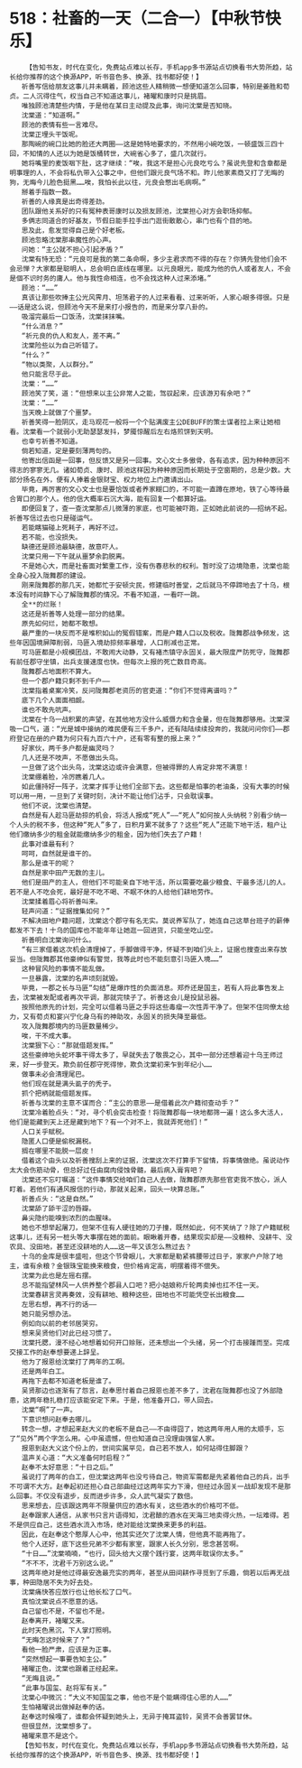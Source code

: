 # 518：社畜的一天（二合一）【中秋节快乐】
        【告知书友，时代在变化，免费站点难以长存，手机app多书源站点切换看书大势所趋，站长给你推荐的这个换源APP，听书音色多、换源、找书都好使！】
       祈善写信给朋友这事儿并未瞒着，顾池这些人精稍微一想便知道怎么回事，特别是姜胜和荀贞。二人沉得住气，权当自己不知道这事儿，褚曜和康时只是挑眉。
       唯独顾池清楚些内情，于是他在某日主动提及此事，询问沈棠是否知晓。
       沈棠道：“知道啊。”
       顾池的表情有些一言难尽。
       沈棠正埋头干饭呢。
       那陶碗的碗口比她的脸还大两圈——这是她特地要求的，不然用小碗吃饭，一顿盛饭三四十回，不知情的人还以为她是饭桶转世，大碗省心多了，盛几次就行。
       她将嘴里的麦饭咽下肚，这才继续：“唉，我这不是担心元良吃亏么？虽说先登和含章都是明事理的人，不会将私仇带入公事之中，但他们跟元良气场不和。昨儿他家素商又打了无晦的狗，无晦今儿脸色挺黑……唉，我怕长此以往，元良会憋出毛病啊。”
       掰着手指数一数。
       祈善的人缘真是出奇得差劲。
       团队跟他关系好的只有冤种表哥康时以及损友顾池，沈棠担心对方会职场抑郁。
       多俩志同道合的好基友，节假日能手拉手出门逛街散散心，串门也有个目的地。
       思及此，愈发觉得自己是个好老板。
       顾池忽略沈棠那串魔性的心声。
       问她：“主公就不担心引起矛盾？”
       沈棠有恃无恐：“元良可是我的第二条命啊，多少主君求而不得的存在？你猜先登他们会不会忌惮？大家都是聪明人，总会明白底线在哪里。以元良眼光，能成为他的仇人或者友人，不会是個不识时务的庸人。他与我性命相连，也不会找这种人过来添堵。”
       顾池：“……”
       真该让那些吹捧主公光风霁月、坦荡君子的人过来看看、过来听听，人家心眼多得很。只是——话是这么说，但顾池今天不是来打小报告的，而是来分享八卦的。
       吸溜完最后一口饭汤，沈棠抹抹嘴。
       “什么消息？”
       “祈元良的仇人和友人，差不离。”
       沈棠险些以为自己听错了。
       “什么？”
       “物以类聚，人以群分。”
       他只能言尽于此。
       沈棠：“……”
       顾池笑了笑，道：“但想来以主公非常人之能，驾驭起来，应该游刃有余吧？”
       沈棠：“……”
       当天晚上就做了个噩梦。
       祈善笑得一脸阴仄，走马观花一般将一个个贴满废主公DEBUFF的策士谋者拉上来让她相看。沈棠看一个就弱小无助瑟瑟发抖，梦魇惊醒后左右烙煎饼到天明。
       也幸亏祈善不知道。
       倘若知道，定是要刻薄两句的。
       他寄出信函是一回事，但反馈又是另一回事。文心文士多傲骨，各有追求，因为种种原因不得志的寥寥无几。诸如荀贞、康时、顾池这样因为种种原因而长期处于空窗期的，总是少数。大部分扬名在外，便有人捧着金银财宝、权力地位上门邀请出山。
       毕竟，再厉害的文心文士也是要恰饭或者养家糊口的，不可能一直蹲在原地，铁了心等待最合胃口的那个人。他的信大概率石沉大海，能有回复一个都算好运。
       即便回复了，查一查沈棠那点儿微薄的家底，也可能被吓跑，正如她此前说的——招纳不起。祈善写信过去也只是碰运气。
       若能瞎猫碰上死耗子，再好不过。
       若不能，也没损失。
       缺德还是顾池最缺德，故意吓人。
       沈棠只用一下午就从噩梦余韵脱离。
       不是她心大，而是社畜面对繁重工作，没有伤春悲秋的权利。暂时没了边境隐患，沈棠也能全身心投入陇舞郡的建设。
       刚来陇舞郡的那几天，她都忙于安顿灾民，修建临时善堂，之后就马不停蹄地去了十乌，根本没有时间静下心了解陇舞郡的情况。不看不知道，一看吓一跳。
       全**的烂账！
       这还是祈善等人处理一部分的结果。
       原先如何烂，她都不敢想。
       最严重的一块反而不是堆积如山的冤假错案，而是户籍人口以及税收。陇舞郡战争频发，这些年因国境屏障削弱，马匪入境劫掠频率暴增，人口削减也正常。
       可马匪都是小规模团战，不敢闹大动静，又有褚杰镇守永固关，最大限度严防死守，陇舞郡有前任郡守坐镇，出兵支援速度也快。但每次上报的死亡数目奇高。
       陇舞郡占地面积不算大。
       但一个郡户籍只剩不到千户——
       沈棠指着桌案冷笑，反问陇舞郡老资历的官吏道：“你们不觉得离谱吗？”
       底下几个人面面相觑。
       谁也不敢先吭声。
       沈棠在十乌一战积累的声望，在其他地方没什么威慑力和含金量，但在陇舞郡够用。沈棠深吸一口气，道：“光是城中接纳的难民便有三千多户，还有陆陆续续投奔的，我就问问你们——郡府登记在册的户籍为何只有九百六十户，还有零有整的报上来？”
       好家伙，两千多户都是幽灵吗？
       几人还是不吱声，不愿做出头鸟。
       一旦做了这个出头鸟，沈棠这边或许会满意，但被得罪的人肯定非常不满意！
       沈棠绷着脸，冷厉瞧着几人。
       如此僵持好一阵子，沈棠才挥手让他们全部下去。这些都是怕事的老油条，没有大事的时候可以用一用，一旦到了关键时刻，决计不能让他们沾手，只会耽误事。
       他们不说，沈棠也清楚。
       自然是有人趁马匪劫掠的机会，将活人报成“死人”——“死人”如何按人头纳税？别看少纳一个人头的税不多，但这种“死人”多了，日积月累不就多了？这些“死人”还能下地干活，租户让他们缴纳多少的租金就能缴纳多少的租金，因为他们失去了户籍！
       此事对谁最有利？
       呵呵，自然就是谁干的。
       那么是谁干的呢？
       自然是家中田产无数的主儿。
       他们是田产的主人，但他们不可能亲自下地干活，所以需要吃最少粮食、干最多活儿的人。若不是人不吃会死，最好是不吃不喝、不眠不休的人给他们耕地劳作。
       沈棠揉着眉心将祈善叫来。
       轻声问道：“证据搜集如何？”
       不解决田地户籍问题，沈棠这个郡守有名无实。莫说养军队了，她连自己这草台班子的薪俸都发不下去！十乌的国库也不能年年让她逛一回进货，只能坐吃山空。
       祈善明白沈棠询问什么。
       “有三家借着这次机会清理掉了，手脚做得干净，怀疑不到咱们头上，证据也搜查出来存放妥当。但陇舞郡其他豪绅似有警觉，我等此时也不能刻意引马匪入境……”
       这种冒风险的事情不能乱做。
       一旦暴露，沈棠的名声顷刻就毁。
       毕竟，一郡之长与马匪“勾结”是爆炸性的负面消息。郑乔还是国主，若有人将此事告发上去，沈棠被发配或者再次平调，那就完犊子了。祈善这会儿是投鼠忌器。
       按照他原先的计划，完全可以借着马匪之手将这些毒瘤一次性弄干净了。但架不住同僚太给力，又有荀贞和宴兴宁化身乌有的神助攻，永固关的损失降至最低。
       攻入陇舞郡境内的马匪数量稀少。
       唉，干不成大事。
       沈棠狠下心：“那就借题发挥。”
       这些豪绅地头蛇坏事干得太多了，早就失去了敬畏之心，其中一部分还想着迎十乌王师过来，好一步登天。欺负前任郡守死得惨，欺负沈棠初来乍到年纪小……
       做事未必会清理尾巴。
       他们现在就是满头虱子的秃子。
       抓个把柄就能借题发挥。
       祈善与沈棠的主意不谋而合：“主公的意思——是借着此次户籍彻查动手？”
       沈棠冷着脸点头：“对，寻个机会突击检查！将陇舞郡每一块地都筛一遍！这么多大活人，他们是能藏到天上还是藏到地下？有一个对不上，我就弄死他们！”
       人口关乎赋税。
       隐匿人口便是偷税漏税。
       搁在哪里不能脱一层皮！
       借着这个由头以及祈善搜刮上来的证据，沈棠这次不打算手下留情，将事情做绝。虽说动作太大会伤筋动骨，但总好过任由腐肉侵蚀骨髓，最后病入膏肓吧？
       沈棠还不忘叮嘱道：“这件事情交给咱们自己人去做，陇舞郡原先那些官吏我不放心，派人盯着。若他们有通风报信的行动，那就关起来，回头一块算总账。”
       祈善点头：“这是自然。”
       沈棠舔了舔干涩的唇瓣。
       鼻尖隐约能嗅到浓烈的血腥味。
       她也不想举起屠刀，但架不住有人硬往她的刀子撞，既然如此，何不笑纳了？除了户籍赋税这事儿，还有另一桩头等大事摆在她的面前。眼瞅着开春，结果现实却是——没粮种、没耕牛、没农具、没田地，甚至还没耕地的人……这一年又该怎么熬过去？
       十乌的金库是很丰盛啦，但这个节骨眼儿，大家都是勒紧裤腰带过日子，家家户户除了地主，谁有余粮？金银珠宝能换来粮食，但价格肯定高，明摆着得不偿失。
       沈棠为此也是左摇右摆。
       总不能指望林风一人供养整个郡县人口吧？把小姑娘称斤轮两卖掉也扛不住一天。
       沈棠春耕言灵再奏效，没有耕地、粮种这些，田地也不可能凭空长出粮食……
       左思右想，再不行的话——
       她只能另想办法。
       例如向以前的老邻居哭穷。
       想来吴贤他们对此已经习惯了。
       沈棠托腮，漫不经心地想着如何开口赊账，还未想出一个头绪，另一个打击接踵而至。完成交接工作的赵奉想要递上辞呈。
       他为了报恩给沈棠打了两年的工啊。
       还是两年白工。
       再拖下去都不知道老板是谁了。
       吴贤那边也逐渐有了怨言，赵奉思忖着自己报恩也差不多了，沈君在陇舞郡也没了外部隐患，这两年稳扎稳打应该能安定下来。于是，他准备开口，带人回去。
       沈棠“啊”了一声。
       下意识想问赵奉去哪儿。
       转念一想，才想起来赵大义的老板不是自己——不由得囧了，她这两年用人用的太顺手，忘了“见外”两个字怎么用。心中虽遗憾，但也知道自己没理由强留人家。
       报恩到赵大义这个份上的，世间实属罕见，自己若不放人，如何站得住脚跟？
       温声关心道：“大义准备何时启程？”
       赵奉不太好意思：“十日之后。”
       虽说打了两年的白工，但沈棠这两年也没亏待自己，物资军需都是先紧着他自己的兵，出手不可谓不大方。赵奉起初还担心自己部曲经过这两年实力下滑，但经过永固关一战却发现不是那么回事。不仅没有退步，反而进步许多，众人武气凝实了数倍。
       思来想去，应该跟这两年不限量供应的酒水有关，这些酒水的价格可不低。
       赵奉跟家人通信，从家书只言片语得知，沈君酿的酒水在天海三地卖得火热，一坛难得。若不是供应自己，这些酒水流入市场，绝对能给沈棠换来更多的利益。
       因此，在赵奉这个憨厚人心中，他其实还欠了沈棠人情，但他真不能再拖了。
       他个人还好，底下这些兄弟不少都有家室，跟家人长久分别，思念甚苦啊。
       “十日……”沈棠喃喃，“也行，回头给大义摆个践行宴，这两年耽误你太多。”
       “不不不，沈君千万别这么说。”
       这两年绝对是他过得最安逸最充实的两年，甚至从田间耕作寻觅到了乐趣，倘若以后再无战事，种田隐居不失为好去处。
       沈棠痛快答应放行也让他长松了口气。
       真怕沈棠说点不愿意的话。
       自己留也不是，不留也不是。
       赵奉离开，褚曜又来。
       此时天色黑沉，下人掌灯照明。
       “无晦怎这时候来了？”
       看他一脸严肃，应该是为正事。
       “突然想起一事要告知主公。”
       褚曜正色，沈棠也跟着正经起来。
       “无晦且说。”
       “此事与国玺、赵将军有关。”
       沈棠心中微沉：“大义不知国玺之事，他也不是个能瞒得住心思的人……”
       生怕褚曜说出做掉赵奉的话。
       赵奉这时候嘎了，谁都会怀疑到她头上，无异于掩耳盗铃，吴贤不会善罢甘休。
       但很显然，沈棠想多了。
       褚曜来意不是这个。
       【告知书友，时代在变化，免费站点难以长存，手机app多书源站点切换看书大势所趋，站长给你推荐的这个换源APP，听书音色多、换源、找书都好使！】